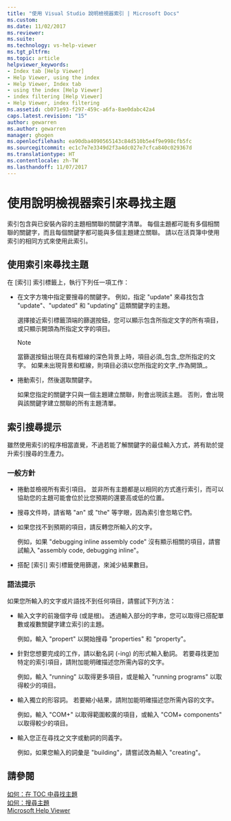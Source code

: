 ```yaml
---
title: "使用 Visual Studio 說明檢視器索引 | Microsoft Docs"
ms.custom: 
ms.date: 11/02/2017
ms.reviewer: 
ms.suite: 
ms.technology: vs-help-viewer
ms.tgt_pltfrm: 
ms.topic: article
helpviewer_keywords:
- Index tab [Help Viewer]
- Help Viewer, using the index
- Help Viewer, Index tab
- using the index [Help Viewer]
- index filtering [Help Viewer]
- Help Viewer, index filtering
ms.assetid: cb071e93-f297-459c-a6fa-8ae0dabc42a4
caps.latest.revision: "15"
author: gewarren
ms.author: gewarren
manager: ghogen
ms.openlocfilehash: ea90dba4090565143c84d510b5e4f9e998cfb5fc
ms.sourcegitcommit: ec1c7e7e3349d2f3a4dc027e7cfca840c029367d
ms.translationtype: HT
ms.contentlocale: zh-TW
ms.lasthandoff: 11/07/2017
---
```

# <a name="finding-topics-by-using-the-help-viewer-index"></a>使用說明檢視器索引來尋找主題
索引包含與已安裝內容的主題相關聯的關鍵字清單。 每個主題都可能有多個相關聯的關鍵字，而且每個關鍵字都可能與多個主題建立關聯。 請以在活頁簿中使用索引的相同方式來使用此索引。  
  
## <a name="to-find-a-topic-by-using-the-index"></a>使用索引來尋找主題  
在 [索引] 索引標籤上，執行下列任一項工作：
  
-   在文字方塊中指定要搜尋的關鍵字。 例如，指定 "update" 來尋找包含 "update"、"updated" 和 "updating" 這類關鍵字的主題。  
  
    選擇接近索引標籤頂端的篩選按鈕，您可以顯示包含所指定文字的所有項目，或只顯示開頭為所指定文字的項目。  
  
    > [!NOTE]
    >  當篩選按鈕出現在具有框線的深色背景上時，項目必須_包含_您所指定的文字。 如果未出現背景和框線，則項目必須以您所指定的文字_作為開頭_。  
  
-   捲動索引，然後選取關鍵字。  
  
    如果您指定的關鍵字只與一個主題建立關聯，則會出現該主題。 否則，會出現與該關鍵字建立關聯的所有主題清單。

## <a name="index-search-tips"></a>索引搜尋提示  
雖然使用索引的程序相當直覺，不過若能了解關鍵字的最佳輸入方式，將有助於提升索引搜尋的生產力。  
  
### <a name="general-guidelines"></a>一般方針  
-   捲動並檢視所有索引項目。 並非所有主題都是以相同的方式進行索引，而可以協助您的主題可能會位於比您預期的還要高或低的位置。  
  
-   搜尋文件時，請省略 "an" 或 "the" 等字眼，因為索引會忽略它們。  
  
-   如果您找不到預期的項目，請反轉您所輸入的文字。  
  
    例如，如果 "debugging inline assembly code" 沒有顯示相關的項目，請嘗試輸入 "assembly code, debugging inline"。  
  
-   搭配 [索引] 索引標籤使用篩選，來減少結果數目。  
  
### <a name="syntax-tips"></a>語法提示  
如果您所輸入的文字或片語找不到任何項目，請嘗試下列方法：  
  
-   輸入文字的前幾個字母 (或是根)。 透過輸入部分的字串，您可以取得已搭配單數或複數關鍵字建立索引的主題。  
  
    例如，輸入 "propert" 以開始搜尋 "properties" 和 "property"。  
  
-   針對您想要完成的工作，請以動名詞 (-ing) 的形式輸入動詞。 若要尋找更加特定的索引項目，請附加能明確描述您所需內容的文字。  
  
    例如，輸入 "running" 以取得更多項目，或是輸入 "running programs" 以取得較少的項目。  
  
-   輸入獨立的形容詞。 若要縮小結果，請附加能明確描述您所需內容的文字。  
  
    例如，輸入 "COM+" 以取得範圍較廣的項目，或輸入 "COM+ components" 以取得較少的項目。  
  
-   輸入您正在尋找之文字或動詞的同義字。  
  
    例如，如果您輸入的詞彙是 "building"，請嘗試改為輸入 "creating"。 
  
## <a name="see-also"></a>請參閱
[如何：在 TOC 中尋找主題](../ide/how-to-find-topics-in-the-table-of-contents.md)  
[如何：搜尋主題](../ide/how-to-search-for-topics.md)  
[Microsoft Help Viewer](../ide/microsoft-help-viewer.md)